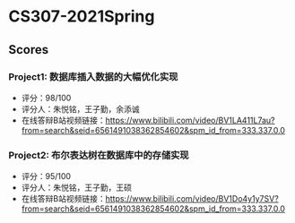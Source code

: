 # CS307-2021Spring

## Scores
### Project1: 数据库插入数据的大幅优化实现
- 评分：98/100
- 评分人：朱悦铭，王子勤，余添诚
- 在线答辩B站视频链接：https://www.bilibili.com/video/BV1LA411L7au?from=search&seid=6561491038362854602&spm_id_from=333.337.0.0

### Project2: 布尔表达树在数据库中的存储实现
- 评分：95/100
- 评分人：朱悦铭，王子勤，王硕
- 在线答辩B站视频链接：https://www.bilibili.com/video/BV1Do4y1y7SV?from=search&seid=6561491038362854602&spm_id_from=333.337.0.0
